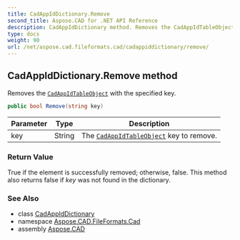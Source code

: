 ```yaml
---
title: CadAppIdDictionary.Remove
second_title: Aspose.CAD for .NET API Reference
description: CadAppIdDictionary method. Removes the CadAppIdTableObject with the specified key
type: docs
weight: 90
url: /net/aspose.cad.fileformats.cad/cadappiddictionary/remove/
---
```

## CadAppIdDictionary.Remove method

Removes the [`CadAppIdTableObject`](../../../aspose.cad.fileformats.cad.cadtables/cadappidtableobject/) with the specified key.

```csharp
public bool Remove(string key)
```

| Parameter | Type | Description |
| --- | --- | --- |
| key | String | The [`CadAppIdTableObject`](../../../aspose.cad.fileformats.cad.cadtables/cadappidtableobject/) key to remove. |

### Return Value

True if the element is successfully removed; otherwise, false. This method also returns false if *key* was not found in the dictionary.

### See Also

* class [CadAppIdDictionary](../)
* namespace [Aspose.CAD.FileFormats.Cad](../../../aspose.cad.fileformats.cad/)
* assembly [Aspose.CAD](../../../)


